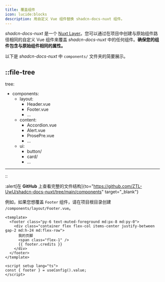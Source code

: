 ```yaml
---
title: 覆盖组件
icon: lucide:blocks
description: 用自定义 Vue 组件替换 shadcn-docs-nuxt 组件。
---
```


_shadcn-docs-nuxt_ 是一个 [Nuxt Layer](https://nuxt.com/docs/getting-started/layers)。您可以通过在项目中创建与原始组件路径相同的自定义 Vue 组件来覆盖 _shadcn-docs-nuxt_ 中的任何组件。**确保您的组件包含与原始组件相同的属性。**

以下是 _shadcn-docs-nuxt_ 中 `components/` 文件夹的简要展示。

::file-tree
---
tree:
  - components:
    - layout:
      - Header.vue
      - Footer.vue
      - ...
    - content:
      - Accordion.vue
      - Alert.vue
      - ProsePre.vue
      - ...
    - ui:
      - button/
      - card/
      - ...
---
::

:alert[在 **GitHub** 上查看完整的文件结构]{to="https://github.com/ZTL-UwU/shadcn-docs-nuxt/tree/main/components" target="_blank"}

例如，如果您想覆盖 `Footer` 组件，请在项目根目录创建 `/components/layout/Footer.vue`。

```vue [/components/layout/Footer.vue]
<template>
  <footer class="py-6 text-muted-foreground md:px-8 md:py-0">
    <div class="container flex flex-col items-center justify-between gap-2 md:h-24 md:flex-row">
      我的页脚
      <span class="flex-1" />
      {{ footer.credits }}
    </div>
  </footer>
</template>

<script setup lang="ts">
const { footer } = useConfig().value;
</script>
``` 